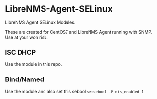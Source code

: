 # LibreNMS-Agent-SELinux
LibreNMS Agent SELinux Modules.

These are created for CentOS7 and LibreNMS Agent running with SNMP. Use at your won risk.

## ISC DHCP
Use the module in this repo.

## Bind/Named
Use the module and also set this sebool
```setsebool -P nis_enabled 1```
